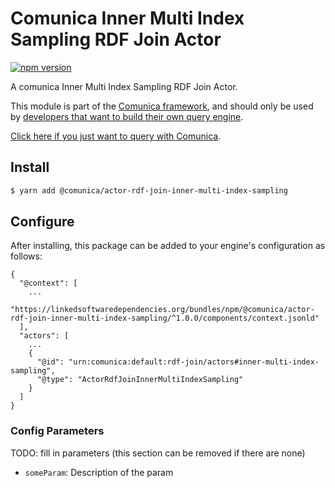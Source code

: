 # Comunica Inner Multi Index Sampling RDF Join Actor

[![npm version](https://badge.fury.io/js/%40comunica%2Factor-rdf-join-inner-multi-index-sampling.svg)](https://www.npmjs.com/package/@comunica/actor-rdf-join-inner-multi-index-sampling)

A comunica Inner Multi Index Sampling RDF Join Actor.

This module is part of the [Comunica framework](https://github.com/comunica/comunica),
and should only be used by [developers that want to build their own query engine](https://comunica.dev/docs/modify/).

[Click here if you just want to query with Comunica](https://comunica.dev/docs/query/).

## Install

```bash
$ yarn add @comunica/actor-rdf-join-inner-multi-index-sampling
```

## Configure

After installing, this package can be added to your engine's configuration as follows:
```text
{
  "@context": [
    ...
    "https://linkedsoftwaredependencies.org/bundles/npm/@comunica/actor-rdf-join-inner-multi-index-sampling/^1.0.0/components/context.jsonld"
  ],
  "actors": [
    ...
    {
      "@id": "urn:comunica:default:rdf-join/actors#inner-multi-index-sampling",
      "@type": "ActorRdfJoinInnerMultiIndexSampling"
    }
  ]
}
```

### Config Parameters

TODO: fill in parameters (this section can be removed if there are none)

* `someParam`: Description of the param
